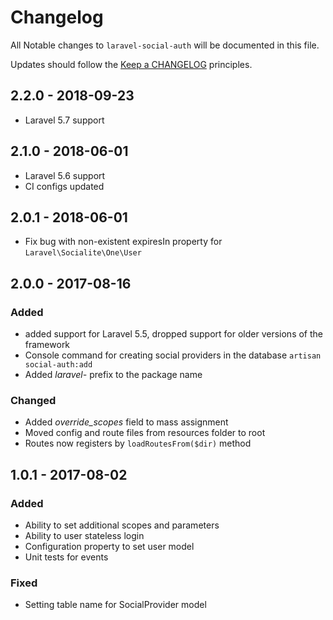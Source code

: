 # Changelog

All Notable changes to `laravel-social-auth` will be documented in this file.

Updates should follow the [Keep a CHANGELOG](http://keepachangelog.com/) principles.

## 2.2.0 - 2018-09-23

- Laravel 5.7 support

## 2.1.0 - 2018-06-01

- Laravel 5.6 support
- CI configs updated

## 2.0.1 - 2018-06-01

- Fix bug with non-existent expiresIn property for `Laravel\Socialite\One\User`

## 2.0.0 - 2017-08-16

### Added
- added support for Laravel 5.5, dropped support for older versions of the framework
- Console command for creating social providers in the database `artisan social-auth:add`
- Added _laravel-_ prefix to the package name

### Changed
- Added _override_scopes_ field to mass assignment
- Moved config and route files from resources folder to root
- Routes now registers by `loadRoutesFrom($dir)` method

## 1.0.1 - 2017-08-02

### Added
- Ability to set additional scopes and parameters
- Ability to user stateless login
- Configuration property to set user model
- Unit tests for events

### Fixed
- Setting table name for SocialProvider model
